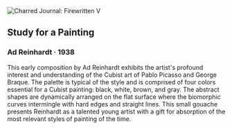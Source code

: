 <div class="artwork-of-the-day">
  <div class="container">
    <div class="img-wrapper">
      <img
        src="https://uploads1.wikiart.org/images/ad-reinhardt/study-for-a-painting-1938-1.jpg"
        alt="Charred Journal: Firewritten V" />
    </div>
    <div class="artwork-detail">
      <div class="artwork-origin"> 
        <h2 class="artwork-name">Study for a Painting</h2>
        <h3 class="artist">
          Ad Reinhardt
                    ·  1938
        </h3>
      </div>
      <p class="description">
        <span class="artwork-description-text ng-binding" ng-bind-html="viewModel.ArtworkOfTheDay.Description | unsafe">This early composition by Ad Reinhardt exhibits the artist's profound interest and understanding of the Cubist art of Pablo Picasso and George Braque. The palette is typical of the style and is comprised of four colors essential for a Cubist painting: black, white, brown, and gray. The abstract shapes are dynamically arranged on the flat surface where the biomorphic curves intermingle with hard edges and straight lines. This small gouache presents Reinhardt as a talented young artist with a gift for absorption of the most relevant styles of painting of the time.</span>
                        <div class="text-shadow-container" ng-show="showShadow" style=""></div>
      </p>
    </div>
  </div>

</div>
